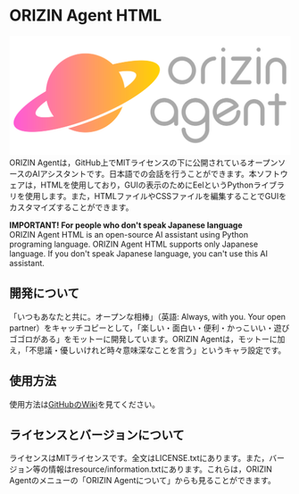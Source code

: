 # ORIZIN Agent HTML

![ロゴ](resource/image/landscape_logo2.svg)
ORIZIN Agentは，GitHub上でMITライセンスの下に公開されているオープンソースのAIアシスタントです。日本語での会話を行うことができます。本ソフトウェアは，HTMLを使用しており，GUIの表示のためにEelというPythonライブラリを使用します。また，HTMLファイルやCSSファイルを編集することでGUIをカスタマイズすることができます。

**IMPORTANT! For people who don't speak Japanese language**  
ORIZIN Agent HTML is an open-source AI assistant using Python programing language. ORIZIN Agent HTML supports only Japanese language. If you don't speak Japanese language, you can't use this AI assistant.

## 開発について

「いつもあなたと共に。オープンな相棒」（英語: Always, with you. Your open partner）をキャッチコピーとして，「楽しい・面白い・便利・かっこいい・遊びゴゴロがある」をモットーに開発しています。ORIZIN Agentは，モットーに加え，「不思議・優しいけれど時々意味深なことを言う」というキャラ設定です。

## 使用方法

使用方法は[GitHubのWiki](https://github.com/Robot-Inventor/ORIZIN-Agent-HTML/wiki/%E4%BD%BF%E3%81%84%E6%96%B9)を見てください。

## ライセンスとバージョンについて

ライセンスはMITライセンスです。全文はLICENSE.txtにあります。また，バージョン等の情報はresource/information.txtにあります。これらは，ORIZIN Agentのメニューの「ORIZIN Agentについて」からも見ることができます。
